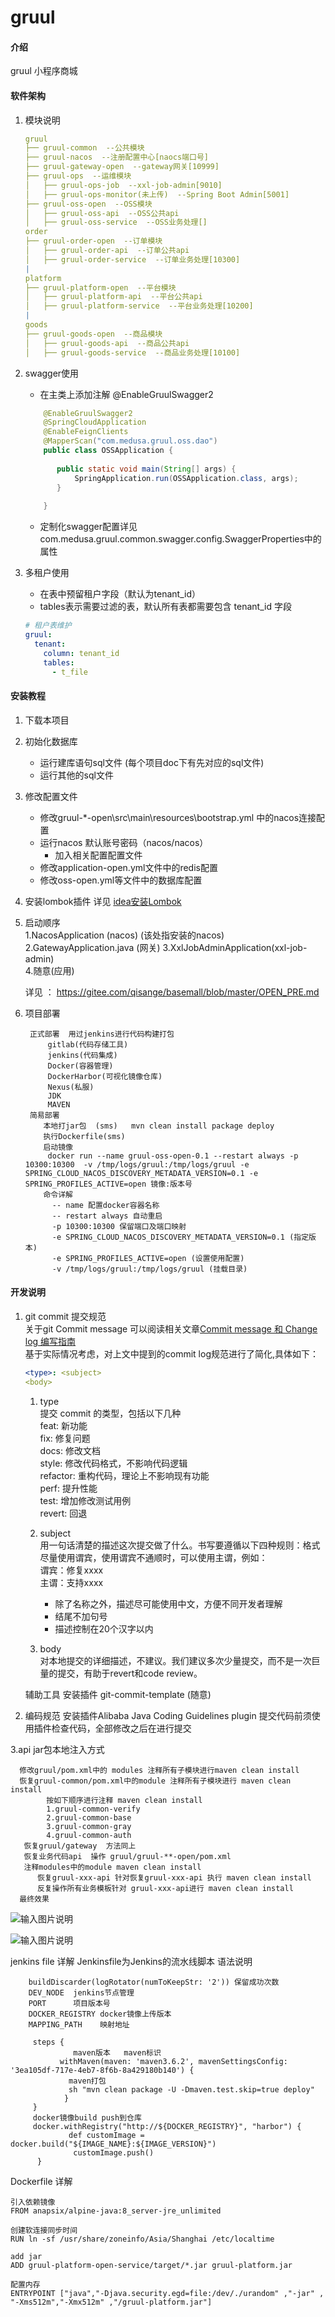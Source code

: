 # gruul

#### 介绍
gruul 小程序商城

#### 软件架构
1. 模块说明
	```yaml
	gruul
	├── gruul-common  --公共模块
	├── gruul-nacos  --注册配置中心[naocs端口号]
	├── gruul-gateway-open  --gateway网关[10999]
	├── gruul-ops  --运维模块
	│   ├── gruul-ops-job  --xxl-job-admin[9010]
	│   ├── gruul-ops-monitor(未上传)  --Spring Boot Admin[5001]
	├── gruul-oss-open  --OSS模块
	│   ├── gruul-oss-api  --OSS公共api
	│   ├── gruul-oss-service  --OSS业务处理[]
	order
	├── gruul-order-open  --订单模块
	│   ├── gruul-order-api  --订单公共api
	│   ├── gruul-order-service  --订单业务处理[10300]
	|
	platform
	├── gruul-platform-open  --平台模块
	│   ├── gruul-platform-api  --平台公共api
	│   ├── gruul-platform-service  --平台业务处理[10200]
	|
	goods
	├── gruul-goods-open  --商品模块
	│   ├── gruul-goods-api  --商品公共api
	│   ├── gruul-goods-service  --商品业务处理[10100]
	```
2. swagger使用
	- 在主类上添加注解 @EnableGruulSwagger2
	 ```java
	     @EnableGruulSwagger2
	     @SpringCloudApplication
	     @EnableFeignClients
	     @MapperScan("com.medusa.gruul.oss.dao")
	     public class OSSApplication {
	     
	        public static void main(String[] args) {
	            SpringApplication.run(OSSApplication.class, args);
	        }
	     
	     }
	```
	- 定制化swagger配置详见com.medusa.gruul.common.swagger.config.SwaggerProperties中的属性

3. 多租户使用
	- 在表中预留租户字段（默认为tenant_id）
	- tables表示需要过滤的表，默认所有表都需要包含 tenant_id 字段
	```yaml
	# 租户表维护
	gruul:
	  tenant:
	    column: tenant_id
	    tables:
	      - t_file
	
	```



#### 安装教程

1. 下载本项目

2. 初始化数据库
	- 运行建库语句sql文件 (每个项目doc下有先对应的sql文件)
	- 运行其他的sql文件
3. 修改配置文件
	- 修改gruul-*-open\src\main\resources\bootstrap.yml 中的nacos连接配置
	- 运行nacos  默认账号密码（nacos/nacos） 
        - 加入相关配置配置文件
	- 修改application-open.yml文件中的redis配置
	- 修改oss-open.yml等文件中的数据库配置
4. 安装lombok插件
	详见 [idea安装Lombok](https://www.jianshu.com/p/37e24fe833d6)

5. 启动顺序  
	1.NacosApplication       (nacos) (该处指安装的nacos)  
	2.GatewayApplication.java  (网关)
	3.XxlJobAdminApplication(xxl-job-admin)  
	4.随意(应用)
	
	详见 ： https://gitee.com/qisange/basemall/blob/master/OPEN_PRE.md
6. 项目部署
    
        正式部署  用过jenkins进行代码构建打包
            gitlab(代码存储工具)  
            jenkins(代码集成) 
            Docker(容器管理) 
            DockerHarbor(可视化镜像仓库)
            Nexus(私服) 
            JDK
            MAVEN
        简易部署
           本地打jar包  (sms)   mvn clean install package deploy
           执行Dockerfile(sms)
           启动镜像
            docker run --name gruul-oss-open-0.1 --restart always -p 10300:10300  -v /tmp/logs/gruul:/tmp/logs/gruul -e SPRING_CLOUD_NACOS_DISCOVERY_METADATA_VERSION=0.1 -e SPRING_PROFILES_ACTIVE=open 镜像:版本号
           命令详解
             -- name 配置docker容器名称
             -- restart always 自动重启
             -p 10300:10300 保留端口及端口映射
             -e SPRING_CLOUD_NACOS_DISCOVERY_METADATA_VERSION=0.1 (指定版本)
             -e SPRING_PROFILES_ACTIVE=open (设置使用配置)
             -v /tmp/logs/gruul:/tmp/logs/gruul (挂载目录)
         
#### 开发说明

1. git commit 提交规范  
	关于git Commit message 可以阅读相关文章[Commit message 和 Change log 编写指南
](http://www.ruanyifeng.com/blog/2016/01/commit_message_change_log.html)  
	基于实际情况考虑，对上文中提到的commit log规范进行了简化,具体如下：
	```yaml
    <type>: <subject>
    <body>
	```
	1. type  
		提交 commit 的类型，包括以下几种  
	    feat: 新功能  
	    fix: 修复问题  
	    docs: 修改文档  
	    style: 修改代码格式，不影响代码逻辑  
	    refactor: 重构代码，理论上不影响现有功能  
	    perf: 提升性能  
	    test: 增加修改测试用例  
	    revert: 回退  
	 2. subject  
		 用一句话清楚的描述这次提交做了什么。书写要遵循以下四种规则：格式尽量使用谓宾，使用谓宾不通顺时，可以使用主谓，例如：  
		 谓宾：修复xxxx  
	     主谓：支持xxxx
	     
	     - 除了名称之外，描述尽可能使用中文，方便不同开发者理解
	     - 结尾不加句号
	     - 描述控制在20个汉字以内
     3. body  
        对本地提交的详细描述，不建议。我们建议多次少量提交，而不是一次巨量的提交，有助于revert和code review。
        
	辅助工具 安装插件 git-commit-template (随意)
    
2. 编码规范
	安装插件Alibaba Java Coding Guidelines plugin 提交代码前须使用插件检查代码，全部修改之后在进行提交


3.api jar包本地注入方式 
      
      修改gruul/pom.xml中的 modules 注释所有子模块进行maven clean install 
      恢复gruul-common/pom.xml中的module 注释所有子模块进行 maven clean install 
            按如下顺序进行注释 maven clean install 
            1.gruul-common-verify
            2.gruul-common-base
            3.gruul-common-gray
            4.gruul-common-auth
       恢复gruul/gateway  方法同上
       恢复业务代码api  操作 gruul/gruul-**-open/pom.xml
       注释modules中的module maven clean install 
          恢复gruul-xxx-api 针对恢复gruul-xxx-api 执行 maven clean install 
          反复操作所有业务模板针对 gruul-xxx-api进行 maven clean install 
      最终效果
      
            


      
![输入图片说明](https://images.gitee.com/uploads/images/2021/0910/145912_fd38abf1_5199717.png "屏幕截图.png")      
        

 ![输入图片说明](https://images.gitee.com/uploads/images/2021/0910/150414_965fff96_5199717.png "屏幕截图.png")


jenkins file 详解
   Jenkinsfile为Jenkins的流水线脚本 
   语法说明
   
        buildDiscarder(logRotator(numToKeepStr: '2')) 保留成功次数
        DEV_NODE  jenkins节点管理
        PORT      项目版本号
        DOCKER_REGISTRY docker镜像上传版本
        MAPPING_PATH    映射地址
        
         steps {
                  maven版本   maven标识
               withMaven(maven: 'maven3.6.2', mavenSettingsConfig: '3ea105df-717e-4eb7-8f6b-8a429180b140') { 
                 maven打包
                 sh "mvn clean package -U -Dmaven.test.skip=true deploy"
                }
         }
         docker镜像build push到仓库
         docker.withRegistry("http://${DOCKER_REGISTRY}", "harbor") {
                 def customImage = docker.build("${IMAGE_NAME}:${IMAGE_VERSION}")
                  customImage.push()
          }
          
Dockerfile 详解   
    
    引入依赖镜像    
    FROM anapsix/alpine-java:8_server-jre_unlimited
    
    创建软连接同步时间
    RUN ln -sf /usr/share/zoneinfo/Asia/Shanghai /etc/localtime
    
    add jar 
    ADD gruul-platform-open-service/target/*.jar gruul-platform.jar
    
    配置内存
    ENTRYPOINT ["java","-Djava.security.egd=file:/dev/./urandom" ,"-jar" , "-Xms512m","-Xmx512m" ,"/gruul-platform.jar"]
